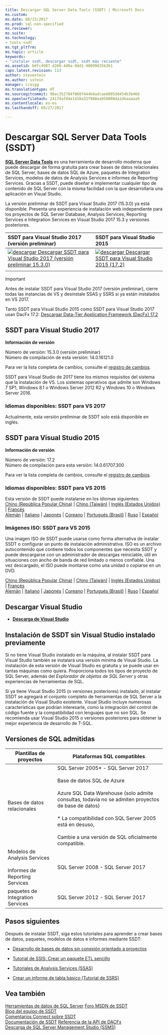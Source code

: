 ```yaml
---
title: Descargar SQL Server Data Tools (SSDT) | Microsoft Docs
ms.custom: 
ms.date: 08/23/2017
ms.prod: sql-non-specified
ms.reviewer: 
ms.suite: 
ms.technology:
- tools-ssdt
ms.tgt_pltfrm: 
ms.topic: article
keywords:
- "instalar ssdt, descargar ssdt, ssdt más reciente"
ms.assetid: b0fc4987-d260-4d0a-9dd1-98099835b361
caps.latest.revision: 113
author: stevestein
ms.author: sstein
manager: craigg
ms.translationtype: HT
ms.sourcegitcommit: 96ec352784f060f444b8adcae6005dd454b3b460
ms.openlocfilehash: 2417dafd4e1410a32f988ea950008da1dbaaaaa9
ms.contentlocale: es-es
ms.lasthandoff: 09/27/2017

---
```

# <a name="download-sql-server-data-tools-ssdt"></a>Descargar SQL Server Data Tools (SSDT)

**[SQL Server Data Tools](https://msdn.microsoft.com/library/hh272686(v=vs.103).aspx)** es una herramienta de desarrollo moderna que puede descargar de forma gratuita para crear bases de datos relacionales de SQL Server, bases de datos SQL de Azure, paquetes de Integration Services, modelos de datos de Analysis Services e informes de Reporting Services. Gracias a SSDT, puede diseñar e implementar cualquier tipo de contenido de SQL Server con la misma facilidad con la que desarrollaría una aplicación en Visual Studio. 

La versión preliminar de SSDT para Visual Studio 2017 (15.3.0) ya está disponible. Presenta una experiencia de instalación web independiente para los proyectos de SQL Server Database, Analysis Services, Reporting Services e Integration Services en Visual Studio 2017 15.3 y versiones posteriores.

| SSDT para Visual Studio 2017 (versión preliminar) | SSDT para Visual Studio 2015 | 
|:--|:--|
|[![descargar](../ssdt/media/download.png) Descargar SSDT para Visual Studio 2017 (versión preliminar 15.3.0) ](https://go.microsoft.com/fwlink/?linkid=853836) | [![descargar](../ssdt/media/download.png) Descargar SSDT para Visual Studio 2015 (17.2)](https://go.microsoft.com/fwlink/?linkid=852922)|
|||

> [!IMPORTANT]
> Antes de instalar SSDT para Visual Studio 2017 (versión preliminar), cierre todas las instancias de VS y desinstale SSAS y SSRS si ya están instalados en VS 2017.
> 


Tanto SSDT para Visual Studio 2015 como SSDT para Visual Studio 2017 usan DacFx 17.2: [Descargar Data-Tier Application Framework (DacFx) 17.2](https://www.microsoft.com/download/details.aspx?id=55713)



## <a name="ssdt-for-visual-studio-2017"></a>SSDT para Visual Studio 2017
**Información de versión**  
  
Número de versión: 15.3.0 (versión preliminar)  
Número de compilación de esta versión: 14.0.16121.0

Para ver la lista completa de cambios, consulte el [registro de cambios](changelog-for-sql-server-data-tools-ssdt.md).

SSDT para Visual Studio de 2017 tiene los mismos requisitos del sistema que la instalación de VS. Los sistemas operativos que admite son Windows 7 SP1, Windows 8.1 o Windows Server 2012 R2 y Windows 10 o Windows Server 2016.  

### <a name="available-languages---ssdt-for-vs-2017"></a>Idiomas disponibles: SSDT para VS 2017
  
 Actualmente, esta versión preliminar de SSDT solo está disponible en inglés.



## <a name="ssdt-for-visual-studio-2015"></a>SSDT para Visual Studio 2015
**Información de versión**  
  
Número de versión: 17.2  
Número de compilación para esta versión: 14.0.61707.300
  
Para ver la lista completa de cambios, consulte el [registro de cambios](changelog-for-sql-server-data-tools-ssdt.md).

### <a name="available-languages---ssdt-for-vs-2015"></a>Idiomas disponibles: SSDT para VS 2015
  
 Esta versión de SSDT puede instalarse en los idiomas siguientes:  
[Chino (República Popular China)]( https://go.microsoft.com/fwlink/?linkid=852922&clcid=0x804) | 
[Chino (Taiwán)]( https://go.microsoft.com/fwlink/?linkid=852922&clcid=0x404) | 
[Inglés (Estados Unidos)]( https://go.microsoft.com/fwlink/?linkid=852922&clcid=0x409) | 
[Francés]( https://go.microsoft.com/fwlink/?linkid=852922&clcid=0x40c)  
[Alemán]( https://go.microsoft.com/fwlink/?linkid=852922&clcid=0x407) | 
[Italiano]( https://go.microsoft.com/fwlink/?linkid=852922&clcid=0x410) | 
[Japonés]( https://go.microsoft.com/fwlink/?linkid=852922&clcid=0x411) | 
[Coreano]( https://go.microsoft.com/fwlink/?linkid=852922&clcid=0x412) | 
[Portugués (Brasil)]( https://go.microsoft.com/fwlink/?linkid=852922&clcid=0x416) | 
[Ruso]( https://go.microsoft.com/fwlink/?linkid=852922&clcid=0x419) | 
[Español]( https://go.microsoft.com/fwlink/?linkid=852922&clcid=0x40a)  

### <a name="iso-images---ssdt-for-vs-2015"></a>Imágenes ISO: SSDT para VS 2015

Una imagen ISO de SSDT puede usarse como forma alternativa de instalar SSDT o configurar un punto de instalación administrativa. ISO es un archivo autocontenido que contiene todos los componentes que necesita SSDT y puede descargarse con un administrador de descargas reiniciable, útil en situaciones con ancho de banda de red limitado o menos confiable. Una vez descargado, el ISO puede montarse como una unidad o copiarse en un DVD.

[Chino (República Popular China)]( https://go.microsoft.com/fwlink/?linkid=852942&clcid=0x804) |
[Chino (Taiwán)]( https://go.microsoft.com/fwlink/?linkid=852942&clcid=0x404) |
[Inglés (Estados Unidos)]( https://go.microsoft.com/fwlink/?linkid=852942&clcid=0x409) |
[Francés]( https://go.microsoft.com/fwlink/?linkid=852942&clcid=0x40c)  
[Alemán]( https://go.microsoft.com/fwlink/?linkid=852942&clcid=0x407) |
[Italiano]( https://go.microsoft.com/fwlink/?linkid=852942&clcid=0x410) |
[Japonés]( https://go.microsoft.com/fwlink/?linkid=852942&clcid=0x411) |
[Coreano]( https://go.microsoft.com/fwlink/?linkid=852942&clcid=0x412) |
[Portugués (Brasil)]( https://go.microsoft.com/fwlink/?linkid=852942&clcid=0x416) |
[Ruso]( https://go.microsoft.com/fwlink/?linkid=852942&clcid=0x419) |
[Español]( https://go.microsoft.com/fwlink/?linkid=852942&clcid=0x40a)


## <a name="download-visual-studio"></a>Descargar Visual Studio

* [**Descarga de Visual Studio**](https://www.visualstudio.com/downloads)

## <a name="installing-ssdt-without-visual-studio-pre-installed"></a>Instalación de SSDT sin Visual Studio instalado previamente

Si no tiene Visual Studio instalado en la máquina, al instalar SSDT para Visual Studio también se instalará una versión mínima de Visual Studio. La instalación de esta versión de Visual Studio es gratuita y se puede usar en tantas máquinas como quiera. Proporciona todos los tipos de proyecto de SQL Server, además del *Explorador de objetos de SQL Server* y otras experiencias de herramientas de SQL.

Si ya tiene Visual Studio 2015 (o versiones posteriores) instalado, al instalar SSDT se agregará el conjunto completo de herramientas de SQL Server a la instalación de Visual Studio existente. Visual Studio incluye numerosas características que podrían interesarle, como la integración del control de código fuente y la compatibilidad con lenguajes que no son SQL. Se recomienda usar Visual Studio 2015 o versiones posteriores para obtener la mejor experiencia de desarrollo de T-SQL.


## <a name="supported-sql-versions"></a>Versiones de SQL admitidas
  
|Plantillas de proyectos|Plataformas SQL compatibles|  
|-------------------|--------------------|  
Bases de datos relacionales|  SQL Server 2005* - SQL Server 2017 <br /><br />Base de datos SQL de Azure<br /><br />Azure SQL Data Warehouse (solo admite consultas, todavía no se admiten proyectos de base de datos)<br /><br />  * La compatibilidad con SQL Server 2005 está en desuso,<br /><br /> Cambie a una versión de SQL oficialmente compatible.|
  |Modelos de Analysis Services<br /><br />Informes de Reporting Services | SQL Server 2008 - SQL Server 2017|
  |paquetes de Integration Services| SQL Server 2012 - SQL Server 2017    |
  
## <a name="next-steps"></a>Pasos siguientes  
Después de instalar SSDT, siga estos tutoriales para aprender a crear bases de datos, paquetes, modelos de datos e informes mediante SSDT:  
  
-   [Desarrollo de bases de datos sin conexión orientado a proyectos](https://msdn.microsoft.com/library/hh272702(v=vs.103).aspx)  
  
-   [Tutorial de SSIS: Crear un paquete ETL sencillo](../integration-services/ssis-how-to-create-an-etl-package.md)  
  
-   [Tutoriales de Analysis Services (SSAS)](../analysis-services/analysis-services-tutorials-ssas.md)  
  
-   [Crear un informe de tabla básico (Tutorial de SSRS)](../reporting-services/create-a-basic-table-report-ssrs-tutorial.md)  
  



## <a name="see-also"></a>Vea también  
[Herramientas de datos de SQL Server](https://msdn.microsoft.com/library/hh272686(v=vs.103).aspx)  
[Foro MSDN de SSDT](https://social.msdn.microsoft.com/Forums/sqlserver/home?forum=ssdt)  
[Blog del equipo de SSDT](http://blogs.msdn.com/b/ssdt/)  
[Comentarios Connect sobre SSDT](https://connect.microsoft.com/SQLServer/Feedback)  
[Documentación de SSDT](https://msdn.microsoft.com/library/hh272686(v=vs.103).aspx)  
[Referencia de la API de DACFx](https://msdn.microsoft.com/library/dn645454.aspx)  
[Descarga de SQL Server Management Studio (SSMS)](../ssms/download-sql-server-management-studio-ssms.md)  

